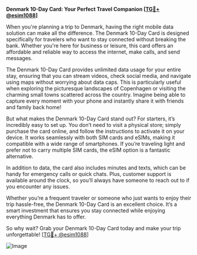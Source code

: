 **Denmark 10-Day Card: Your Perfect Travel Companion [[TG💪+ @esim1088](https://t.me/s/esim1088)]**

When you're planning a trip to Denmark, having the right mobile data solution can make all the difference. The Denmark 10-Day Card is designed specifically for travelers who want to stay connected without breaking the bank. Whether you're here for business or leisure, this card offers an affordable and reliable way to access the internet, make calls, and send messages.

The Denmark 10-Day Card provides unlimited data usage for your entire stay, ensuring that you can stream videos, check social media, and navigate using maps without worrying about data caps. This is particularly useful when exploring the picturesque landscapes of Copenhagen or visiting the charming small towns scattered across the country. Imagine being able to capture every moment with your phone and instantly share it with friends and family back home!

But what makes the Denmark 10-Day Card stand out? For starters, it’s incredibly easy to set up. You don’t need to visit a physical store; simply purchase the card online, and follow the instructions to activate it on your device. It works seamlessly with both SIM cards and eSIMs, making it compatible with a wide range of smartphones. If you’re traveling light and prefer not to carry multiple SIM cards, the eSIM option is a fantastic alternative.

In addition to data, the card also includes minutes and texts, which can be handy for emergency calls or quick chats. Plus, customer support is available around the clock, so you’ll always have someone to reach out to if you encounter any issues.

Whether you’re a frequent traveler or someone who just wants to enjoy their trip hassle-free, the Denmark 10-Day Card is an excellent choice. It’s a smart investment that ensures you stay connected while enjoying everything Denmark has to offer. 

So why wait? Grab your Denmark 10-Day Card today and make your trip unforgettable! [[TG💪+ @esim1088](https://t.me/s/esim1088)] 

![Image](https://i.postimg.cc/Y0z9fWf4/image.png)